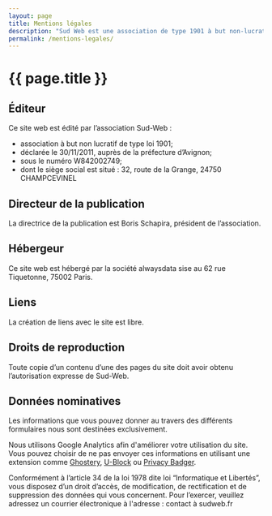 ```yaml
---
layout: page
title: Mentions légales
description: "Sud Web est une association de type 1901 à but non-lucratif."
permalink: /mentions-legales/
---
```


# {{ page.title }}

## Éditeur

Ce site web est édité par l’association Sud-Web :

* association à but non lucratif de type loi 1901;
* déclarée le 30/11/2011, auprès de la préfecture d’Avignon;
* sous le numéro W842002749;
* dont le siège social est situé : 32, route de la Grange, 24750 CHAMPCEVINEL

## Directeur de la publication

La directrice de la publication est Boris Schapira, président de l’association.

## Hébergeur

Ce site web est hébergé par la société alwaysdata sise au 62 rue Tiquetonne, 75002 Paris.

## Liens

La création de liens avec le site est libre.

## Droits de reproduction

Toute copie d’un contenu d’une des pages du site doit avoir obtenu l’autorisation expresse de Sud-Web.

## Données nominatives

Les informations que vous pouvez donner au travers des différents formulaires nous sont destinées exclusivement.

Nous utilisons Google Analytics afin d'améliorer votre utilisation du site. Vous pouvez choisir de ne pas envoyer ces informations en utilisant une extension comme [Ghostery](https://www.ghostery.com/), [U-Block](https://www.ublock.org/) ou [Privacy Badger](https://www.eff.org/privacybadger).

Conformément à l’article 34 de la loi 1978 dite loi “Informatique et Libertés”, vous disposez d’un droit d’accès, de modification, de rectification et de suppression des données qui vous concernent. Pour l’exercer, veuillez adressez un courrier électronique à l'adresse : contact à sudweb.fr

